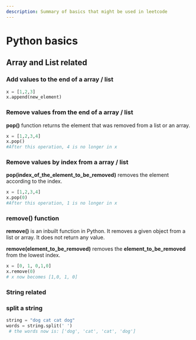 ```yaml
---
description: Summary of basics that might be used in leetcode
---
```


# Python basics

## Array  and List related 

### Add values to the end of a array / list

```python
x = [1,2,3]
x.append(new_element)
```

### Remove values from the end of a array / list

**pop\(\)** function returns the element that was removed from a list or an array.

```python
x = [1,2,3,4]
x.pop()
#After this operation, 4 is no longer in x
```

### Remove values by index from a array / list

**pop\(index\_of\_the\_element\_to\_be\_removed\)** removes the element according to the index.

```python
x = [1,2,3,4]
x.pop(0)
#After this operation, 1 is no longer in x
```

### remove\(\) function 

**remove\(\)** is an inbuilt function in Python. It removes a given object from a list or array. It does not return any value.

**remove\(element\_to\_be\_removed\)** removes the **element\_to\_be\_removed** from the lowest index.

```python
x = [0, 1, 0,1,0]
x.remove(0)
# x now becomes [1,0, 1, 0]
```

### String related

### split a string

```python
string = "dog cat cat dog"
words = string.split(' ')
 # the words now is: ['dog', 'cat', 'cat', 'dog']
```



